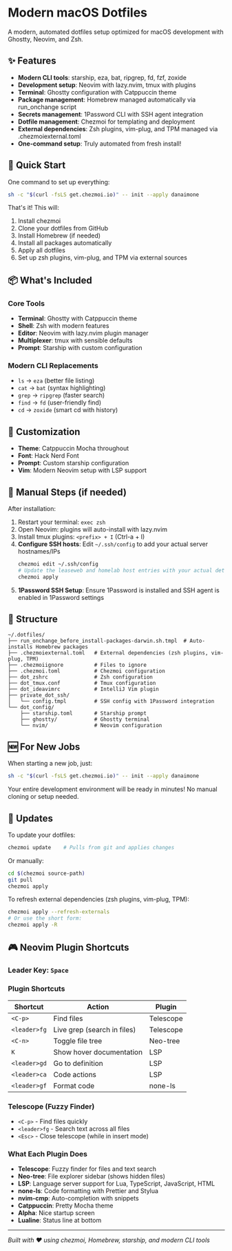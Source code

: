 # Modern macOS Dotfiles

A modern, automated dotfiles setup optimized for macOS development with Ghostty, Neovim, and Zsh.

## ✨ Features

- **Modern CLI tools**: starship, eza, bat, ripgrep, fd, fzf, zoxide
- **Development setup**: Neovim with lazy.nvim, tmux with plugins
- **Terminal**: Ghostty configuration with Catppuccin theme
- **Package management**: Homebrew managed automatically via run_onchange script
- **Secrets management**: 1Password CLI with SSH agent integration
- **Dotfile management**: Chezmoi for templating and deployment
- **External dependencies**: Zsh plugins, vim-plug, and TPM managed via .chezmoiexternal.toml
- **One-command setup**: Truly automated from fresh install!

## 🚀 Quick Start

One command to set up everything:

```bash
sh -c "$(curl -fsLS get.chezmoi.io)" -- init --apply danaimone
```

That's it! This will:
1. Install chezmoi
2. Clone your dotfiles from GitHub
3. Install Homebrew (if needed)
4. Install all packages automatically
5. Apply all dotfiles
6. Set up zsh plugins, vim-plug, and TPM via external sources

## 📦 What's Included

### Core Tools
- **Terminal**: Ghostty with Catppuccin theme
- **Shell**: Zsh with modern features
- **Editor**: Neovim with lazy.nvim plugin manager
- **Multiplexer**: tmux with sensible defaults
- **Prompt**: Starship with custom configuration

### Modern CLI Replacements
- `ls` → `eza` (better file listing)
- `cat` → `bat` (syntax highlighting)
- `grep` → `ripgrep` (faster search)
- `find` → `fd` (user-friendly find)
- `cd` → `zoxide` (smart cd with history)

## 🎨 Customization

- **Theme**: Catppuccin Mocha throughout
- **Font**: Hack Nerd Font
- **Prompt**: Custom starship configuration
- **Vim**: Modern Neovim setup with LSP support

## 🔧 Manual Steps (if needed)

After installation:
1. Restart your terminal: `exec zsh`
2. Open Neovim: plugins will auto-install with lazy.nvim
3. Install tmux plugins: `<prefix> + I` (Ctrl-a + I)
4. **Configure SSH hosts**: Edit `~/.ssh/config` to add your actual server hostnames/IPs
   ```bash
   chezmoi edit ~/.ssh/config
   # Update the leaseweb and homelab host entries with your actual details
   chezmoi apply
   ```
5. **1Password SSH Setup**: Ensure 1Password is installed and SSH agent is enabled in 1Password settings

## 📁 Structure

```
~/.dotfiles/
├── run_onchange_before_install-packages-darwin.sh.tmpl  # Auto-installs Homebrew packages
├── .chezmoiexternal.toml   # External dependencies (zsh plugins, vim-plug, TPM)
├── .chezmoiignore          # Files to ignore
├── .chezmoi.toml           # Chezmoi configuration
├── dot_zshrc               # Zsh configuration
├── dot_tmux.conf           # Tmux configuration
├── dot_ideavimrc           # IntelliJ Vim plugin
├── private_dot_ssh/
│   └── config.tmpl         # SSH config with 1Password integration
└── dot_config/
    ├── starship.toml       # Starship prompt
    ├── ghostty/            # Ghostty terminal
    └── nvim/               # Neovim configuration
```

## 🆕 For New Jobs

When starting a new job, just:
```bash
sh -c "$(curl -fsLS get.chezmoi.io)" -- init --apply danaimone
```

Your entire development environment will be ready in minutes! No manual cloning or setup needed.

## 🔄 Updates

To update your dotfiles:
```bash
chezmoi update    # Pulls from git and applies changes
```

Or manually:
```bash
cd $(chezmoi source-path)
git pull
chezmoi apply
```

To refresh external dependencies (zsh plugins, vim-plug, TPM):
```bash
chezmoi apply --refresh-externals
# Or use the short form:
chezmoi apply -R
```

## 🎮 Neovim Plugin Shortcuts

### Leader Key: `Space`

### Plugin Shortcuts
| Shortcut | Action | Plugin |
|----------|--------|---------|
| `<C-p>` | Find files | Telescope |
| `<leader>fg` | Live grep (search in files) | Telescope |
| `<C-n>` | Toggle file tree | Neo-tree |
| `K` | Show hover documentation | LSP |
| `<leader>gd` | Go to definition | LSP |
| `<leader>ca` | Code actions | LSP |
| `<leader>gf` | Format code | none-ls |

### Telescope (Fuzzy Finder)
- `<C-p>` - Find files quickly
- `<leader>fg` - Search text across all files
- `<Esc>` - Close telescope (while in insert mode)

### What Each Plugin Does
- **Telescope**: Fuzzy finder for files and text search
- **Neo-tree**: File explorer sidebar (shows hidden files)
- **LSP**: Language server support for Lua, TypeScript, JavaScript, HTML
- **none-ls**: Code formatting with Prettier and Stylua
- **nvim-cmp**: Auto-completion with snippets
- **Catppuccin**: Pretty Mocha theme
- **Alpha**: Nice startup screen
- **Lualine**: Status line at bottom

---

*Built with ❤️ using chezmoi, Homebrew, starship, and modern CLI tools*
